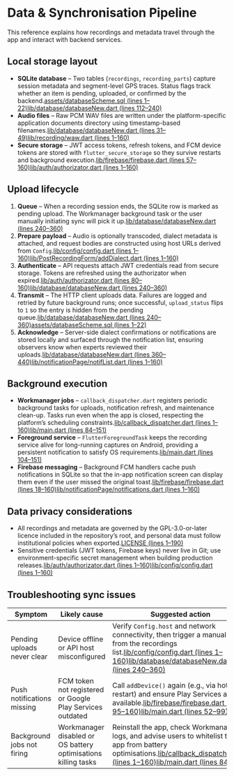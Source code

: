 # Data & Synchronisation Pipeline

This reference explains how recordings and metadata travel through the app and interact with backend services.

## Local storage layout
- **SQLite database** – Two tables (`recordings`, `recording_parts`) capture session metadata and segment-level GPS traces. Status flags track whether an item is pending, uploaded, or confirmed by the backend.[assets/databaseScheme.sql (lines 1–22)](assets/databaseScheme.sql#L1-L22)[lib/database/databaseNew.dart (lines 112–240)](lib/database/databaseNew.dart#L112-L240)
- **Audio files** – Raw PCM WAV files are written under the platform-specific application documents directory using timestamp-based filenames.[lib/database/databaseNew.dart (lines 31–49)](lib/database/databaseNew.dart#L31-L49)[lib/recording/waw.dart (lines 1–160)](lib/recording/waw.dart#L1-L160)
- **Secure storage** – JWT access tokens, refresh tokens, and FCM device tokens are stored with `flutter_secure_storage` so they survive restarts and background execution.[lib/firebase/firebase.dart (lines 57–160)](lib/firebase/firebase.dart#L57-L160)[lib/auth/authorizator.dart (lines 1–160)](lib/auth/authorizator.dart#L1-L160)

## Upload lifecycle
1. **Queue** – When a recording session ends, the SQLite row is marked as pending upload. The Workmanager background task or the user manually initiating sync will pick it up.[lib/database/databaseNew.dart (lines 240–360)](lib/database/databaseNew.dart#L240-L360)
2. **Prepare payload** – Audio is optionally transcoded, dialect metadata is attached, and request bodies are constructed using host URLs derived from `Config`.[lib/config/config.dart (lines 1–160)](lib/config/config.dart#L1-L160)[lib/PostRecordingForm/addDialect.dart (lines 1–160)](lib/PostRecordingForm/addDialect.dart#L1-L160)
3. **Authenticate** – API requests attach JWT credentials read from secure storage. Tokens are refreshed using the authorizator when expired.[lib/auth/authorizator.dart (lines 80–160)](lib/auth/authorizator.dart#L80-L160)[lib/database/databaseNew.dart (lines 240–360)](lib/database/databaseNew.dart#L240-L360)
4. **Transmit** – The HTTP client uploads data. Failures are logged and retried by future background runs; once successful, `upload_status` flips to `1` so the entry is hidden from the pending queue.[lib/database/databaseNew.dart (lines 240–360)](lib/database/databaseNew.dart#L240-L360)[assets/databaseScheme.sql (lines 1–22)](assets/databaseScheme.sql#L1-L22)
5. **Acknowledge** – Server-side dialect confirmations or notifications are stored locally and surfaced through the notification list, ensuring observers know when experts reviewed their uploads.[lib/database/databaseNew.dart (lines 360–440)](lib/database/databaseNew.dart#L360-L440)[lib/notificationPage/notifList.dart (lines 1–160)](lib/notificationPage/notifList.dart#L1-L160)

## Background execution
- **Workmanager jobs** – `callback_dispatcher.dart` registers periodic background tasks for uploads, notification refresh, and maintenance clean-up. Tasks run even when the app is closed, respecting the platform’s scheduling constraints.[lib/callback_dispatcher.dart (lines 1–160)](lib/callback_dispatcher.dart#L1-L160)[lib/main.dart (lines 84–151)](lib/main.dart#L84-L151)
- **Foreground service** – `FlutterForegroundTask` keeps the recording service alive for long-running captures on Android, providing a persistent notification to satisfy OS requirements.[lib/main.dart (lines 104–151)](lib/main.dart#L104-L151)
- **Firebase messaging** – Background FCM handlers cache push notifications in SQLite so that the in-app notification screen can display them even if the user missed the original toast.[lib/firebase/firebase.dart (lines 18–160)](lib/firebase/firebase.dart#L18-L160)[lib/notificationPage/notifications.dart (lines 1–160)](lib/notificationPage/notifications.dart#L1-L160)

## Data privacy considerations
- All recordings and metadata are governed by the GPL-3.0-or-later licence included in the repository’s root, and personal data must follow institutional policies when exported.[LICENSE (lines 1–190)](LICENSE#L1-L190)
- Sensitive credentials (JWT tokens, Firebase keys) never live in Git; use environment-specific secret management when building production releases.[lib/auth/authorizator.dart (lines 1–160)](lib/auth/authorizator.dart#L1-L160)[lib/config/config.dart (lines 1–160)](lib/config/config.dart#L1-L160)

## Troubleshooting sync issues
| Symptom | Likely cause | Suggested action |
| --- | --- | --- |
| Pending uploads never clear | Device offline or API host misconfigured | Verify `Config.host` and network connectivity, then trigger a manual sync from the recordings list.[lib/config/config.dart (lines 1–160)](lib/config/config.dart#L1-L160)[lib/database/databaseNew.dart (lines 240–360)](lib/database/databaseNew.dart#L240-L360) |
| Push notifications missing | FCM token not registered or Google Play Services outdated | Call `addDevice()` again (e.g., via hot restart) and ensure Play Services are available.[lib/firebase/firebase.dart (lines 95–160)](lib/firebase/firebase.dart#L95-L160)[lib/main.dart (lines 52–99)](lib/main.dart#L52-L99) |
| Background jobs not firing | Workmanager disabled or OS battery optimisations killing tasks | Reinstall the app, check Workmanager logs, and advise users to whitelist the app from battery optimisations.[lib/callback_dispatcher.dart (lines 1–160)](lib/callback_dispatcher.dart#L1-L160)[lib/main.dart (lines 84–151)](lib/main.dart#L84-L151) |
